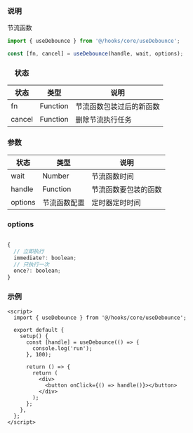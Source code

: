 ### 说明

节流函数

```js
import { useDebounce } from '@/hooks/core/useDebounce';

const [fn, cancel] = useDebounce(handle, wait, options);
```

### 　状态

| 状态   | 类型     | 说明                     |
| ------ | -------- | ------------------------ |
| fn     | Function | 节流函数包装过后的新函数 |
| cancel | Function | 删除节流执行任务         |

### 参数

| 状态    | 类型         | 说明                 |
| ------- | ------------ | -------------------- |
| wait    | Number       | 节流函数时间         |
| handle  | Function     | 节流函数要包装的函数 |
| options | 节流函数配置 | 定时器定时时间       |

### options

```js

{
  // 立即执行
  immediate?: boolean;
  // 只执行一次
  once?: boolean;
}

```

### 示例

```vue
<script>
  import { useDebounce } from '@/hooks/core/useDebounce';

  export default {
    setup() {
      const [handle] = useDebounce(() => {
        console.log('run');
      }, 100);

      return () => {
        return (
          <div>
            <button onClick={() => handle()}></button>
          </div>
        );
      };
    },
  };
</script>
```
